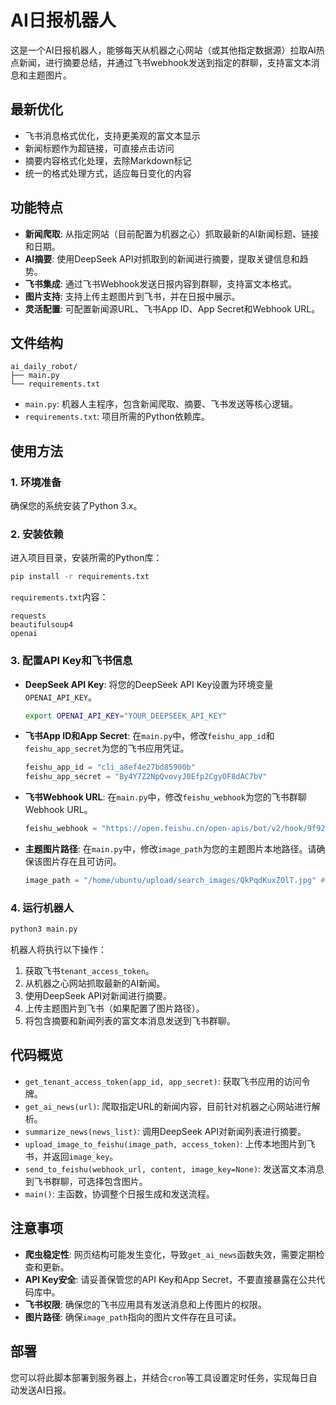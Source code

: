# AI日报机器人

这是一个AI日报机器人，能够每天从机器之心网站（或其他指定数据源）拉取AI热点新闻，进行摘要总结，并通过飞书webhook发送到指定的群聊，支持富文本消息和主题图片。

## 最新优化

- 飞书消息格式优化，支持更美观的富文本显示
- 新闻标题作为超链接，可直接点击访问
- 摘要内容格式化处理，去除Markdown标记
- 统一的格式处理方式，适应每日变化的内容

## 功能特点

- **新闻爬取**: 从指定网站（目前配置为机器之心）抓取最新的AI新闻标题、链接和日期。
- **AI摘要**: 使用DeepSeek API对抓取到的新闻进行摘要，提取关键信息和趋势。
- **飞书集成**: 通过飞书Webhook发送日报内容到群聊，支持富文本格式。
- **图片支持**: 支持上传主题图片到飞书，并在日报中展示。
- **灵活配置**: 可配置新闻源URL、飞书App ID、App Secret和Webhook URL。

## 文件结构

```
ai_daily_robot/
├── main.py
└── requirements.txt
```

- `main.py`: 机器人主程序，包含新闻爬取、摘要、飞书发送等核心逻辑。
- `requirements.txt`: 项目所需的Python依赖库。

## 使用方法

### 1. 环境准备

确保您的系统安装了Python 3.x。

### 2. 安装依赖

进入项目目录，安装所需的Python库：

```bash
pip install -r requirements.txt
```

`requirements.txt`内容：
```
requests
beautifulsoup4
openai
```

### 3. 配置API Key和飞书信息

- **DeepSeek API Key**: 将您的DeepSeek API Key设置为环境变量`OPENAI_API_KEY`。
  ```bash
  export OPENAI_API_KEY="YOUR_DEEPSEEK_API_KEY"
  ```
- **飞书App ID和App Secret**: 在`main.py`中，修改`feishu_app_id`和`feishu_app_secret`为您的飞书应用凭证。
  ```python
  feishu_app_id = "cli_a8ef4e27bd85900b"
  feishu_app_secret = "By4Y7Z2NpQvovyJ0Efp2CgyOF8dAC7bV"
  ```
- **飞书Webhook URL**: 在`main.py`中，修改`feishu_webhook`为您的飞书群聊Webhook URL。
  ```python
  feishu_webhook = "https://open.feishu.cn/open-apis/bot/v2/hook/9f92c19d-9dc1-46f2-b5fa-117860a4eea5"
  ```
- **主题图片路径**: 在`main.py`中，修改`image_path`为您的主题图片本地路径。请确保该图片存在且可访问。
  ```python
  image_path = "/home/ubuntu/upload/search_images/QkPqdKuxZOlT.jpg" # 示例路径
  ```

### 4. 运行机器人

```bash
python3 main.py
```

机器人将执行以下操作：
1. 获取飞书`tenant_access_token`。
2. 从机器之心网站抓取最新的AI新闻。
3. 使用DeepSeek API对新闻进行摘要。
4. 上传主题图片到飞书（如果配置了图片路径）。
5. 将包含摘要和新闻列表的富文本消息发送到飞书群聊。

## 代码概览

- `get_tenant_access_token(app_id, app_secret)`: 获取飞书应用的访问令牌。
- `get_ai_news(url)`: 爬取指定URL的新闻内容，目前针对机器之心网站进行解析。
- `summarize_news(news_list)`: 调用DeepSeek API对新闻列表进行摘要。
- `upload_image_to_feishu(image_path, access_token)`: 上传本地图片到飞书，并返回`image_key`。
- `send_to_feishu(webhook_url, content, image_key=None)`: 发送富文本消息到飞书群聊，可选择包含图片。
- `main()`: 主函数，协调整个日报生成和发送流程。

## 注意事项

- **爬虫稳定性**: 网页结构可能发生变化，导致`get_ai_news`函数失效，需要定期检查和更新。
- **API Key安全**: 请妥善保管您的API Key和App Secret，不要直接暴露在公共代码库中。
- **飞书权限**: 确保您的飞书应用具有发送消息和上传图片的权限。
- **图片路径**: 确保`image_path`指向的图片文件存在且可读。

## 部署

您可以将此脚本部署到服务器上，并结合`cron`等工具设置定时任务，实现每日自动发送AI日报。

